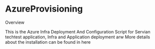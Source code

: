 # AzureProvisioning

Overview

This is the  Azure Infra Deployment And Configuration Script for Servian techtest application, 
Infra and Application deployment arw
More details about the installation can be found in here 

